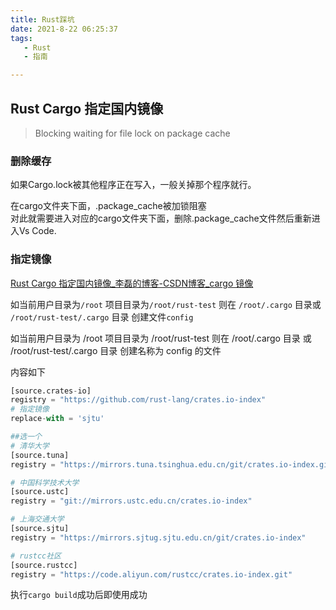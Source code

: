 ```yaml
---
title: Rust踩坑
date: 2021-8-22 06:25:37
tags: 
   - Rust
   - 指南

---
```


## Rust Cargo 指定国内镜像

> Blocking waiting for file lock on package cache
>

### 删除缓存

如果Cargo.lock被其他程序正在写入，一般关掉那个程序就行。

在cargo文件夹下面，.package_cache被加锁阻塞<br />对此就需要进入对应的cargo文件夹下面，删除.package_cache文件然后重新进入Vs Code.

### 指定镜像

[Rust Cargo 指定国内镜像_李磊的博客-CSDN博客_cargo 镜像](https://blog.csdn.net/setlilei/article/details/106204105?utm_medium=distribute.pc_relevant.none-task-blog-2%7Edefault%7EBlogCommendFromMachineLearnPai2%7Edefault-2.base&depth_1-utm_source=distribute.pc_relevant.none-task-blog-2%7Edefault%7EBlogCommendFromMachineLearnPai2%7Edefault-2.base)

如当前用户目录为`/root` 项目目录为`/root/rust-test` 则在 `/root/.cargo` 目录或 `/root/rust-test/.cargo` 目录 创建文件`config`

如当前用户目录为 /root 项目目录为 /root/rust-test 则在 /root/.cargo 目录 或 /root/rust-test/.cargo 目录 创建名称为 config 的文件

内容如下

```python
[source.crates-io]
registry = "https://github.com/rust-lang/crates.io-index"
# 指定镜像
replace-with = 'sjtu'

##选一个
# 清华大学
[source.tuna]
registry = "https://mirrors.tuna.tsinghua.edu.cn/git/crates.io-index.git"

# 中国科学技术大学
[source.ustc]
registry = "git://mirrors.ustc.edu.cn/crates.io-index"

# 上海交通大学
[source.sjtu]
registry = "https://mirrors.sjtug.sjtu.edu.cn/git/crates.io-index"

# rustcc社区
[source.rustcc]
registry = "https://code.aliyun.com/rustcc/crates.io-index.git"
```

执行`cargo build`成功后即使用成功